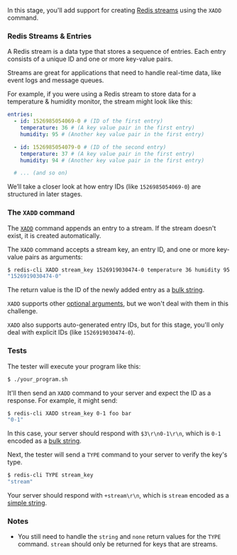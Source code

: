 In this stage, you'll add support for creating [Redis streams](https://redis.io/docs/latest/develop/data-types/streams/) using the `XADD` command.

### Redis Streams & Entries

A Redis stream is a data type that stores a sequence of entries. Each entry consists of a unique ID and one or more key-value pairs.

Streams are great for applications that need to handle real-time data, like event logs and message queues.

For example, if you were using a Redis stream to store data for a temperature & humidity monitor, the stream might look like this:

```yaml
entries:
  - id: 1526985054069-0 # (ID of the first entry)
    temperature: 36 # (A key value pair in the first entry)
    humidity: 95 # (Another key value pair in the first entry)

  - id: 1526985054079-0 # (ID of the second entry)
    temperature: 37 # (A key value pair in the first entry)
    humidity: 94 # (Another key value pair in the first entry)

  # ... (and so on)
```

We’ll take a closer look at how entry IDs (like `1526985054069-0`) are structured in later stages.

### The `XADD` command

The [`XADD`](https://redis.io/commands/xadd/) command appends an entry to a stream. If the stream doesn't exist, it is created automatically.

The `XADD` command accepts a stream key, an entry ID, and one or more key-value pairs as arguments:

```bash
$ redis-cli XADD stream_key 1526919030474-0 temperature 36 humidity 95
"1526919030474-0"
```

The return value is the ID of the newly added entry as a [bulk string](https://redis.io/docs/latest/develop/reference/protocol-spec/#bulk-strings).

`XADD` supports other [optional arguments](https://redis.io/docs/latest/commands/xadd/#optional-arguments), but we won't deal with them in this challenge.

`XADD` also supports auto-generated entry IDs, but for this stage, you'll only deal with explicit IDs (like `1526919030474-0`).

### Tests

The tester will execute your program like this:

```bash
$ ./your_program.sh
```

It'll then send an `XADD` command to your server and expect the ID as a response. For example, it might send:

```bash
$ redis-cli XADD stream_key 0-1 foo bar
"0-1"
```

In this case, your server should respond with `$3\r\n0-1\r\n`, which is `0-1` encoded as a [bulk string](https://redis.io/docs/latest/develop/reference/protocol-spec/#bulk-strings).

Next, the tester will send a `TYPE` command to your server to verify the key's type.

```bash
$ redis-cli TYPE stream_key
"stream"
```

Your server should respond with `+stream\r\n`, which is `stream` encoded as a [simple string](https://redis.io/docs/latest/develop/reference/protocol-spec/#simple-strings).

### Notes

- You still need to handle the `string` and `none` return values for the `TYPE` command. `stream` should only be returned for keys that are streams.
